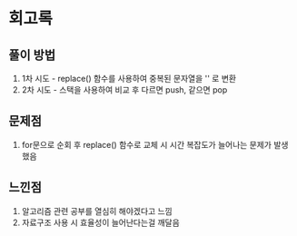 # 회고록

## 풀이 방법
1. 1차 시도 - replace() 함수를 사용하여 중복된 문자열을 '' 로 변환
2. 2차 시도 - 스택을 사용하여 비교 후 다르면 push, 같으면 pop

## 문제점
1. for문으로 순회 후 replace() 함수로 교체 시 시간 복잡도가 늘어나는 문제가 발생했음

## 느낀점
1. 알고리즘 관련 공부를 열심히 해야겠다고 느낌
2. 자료구조 사용 시 효율성이 늘어난다는걸 깨달음